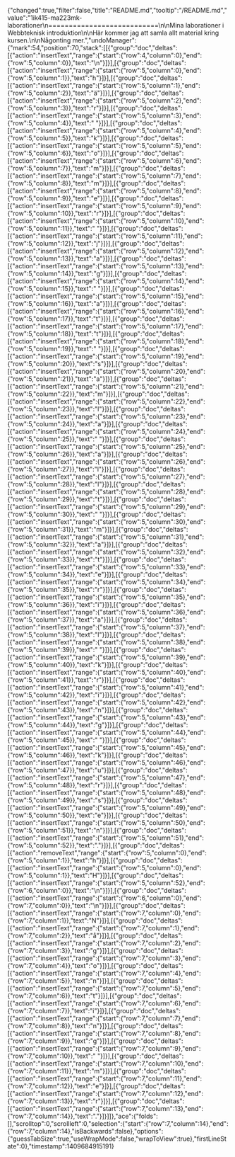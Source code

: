 {"changed":true,"filter":false,"title":"README.md","tooltip":"/README.md","value":"1ik415-ma223mk-laborationer\n===========================\n\nMina laborationer i Webbteknisk introduktion\n\nHär kommer jag att samla allt material kring kursen.\n\nNågonting mer.","undoManager":{"mark":54,"position":70,"stack":[[{"group":"doc","deltas":[{"action":"insertText","range":{"start":{"row":4,"column":0},"end":{"row":5,"column":0}},"text":"\n"}]}],[{"group":"doc","deltas":[{"action":"insertText","range":{"start":{"row":5,"column":0},"end":{"row":5,"column":1}},"text":"h"}]}],[{"group":"doc","deltas":[{"action":"insertText","range":{"start":{"row":5,"column":1},"end":{"row":5,"column":2}},"text":"ä"}]}],[{"group":"doc","deltas":[{"action":"insertText","range":{"start":{"row":5,"column":2},"end":{"row":5,"column":3}},"text":"r"}]}],[{"group":"doc","deltas":[{"action":"insertText","range":{"start":{"row":5,"column":3},"end":{"row":5,"column":4}},"text":" "}]}],[{"group":"doc","deltas":[{"action":"insertText","range":{"start":{"row":5,"column":4},"end":{"row":5,"column":5}},"text":"k"}]}],[{"group":"doc","deltas":[{"action":"insertText","range":{"start":{"row":5,"column":5},"end":{"row":5,"column":6}},"text":"o"}]}],[{"group":"doc","deltas":[{"action":"insertText","range":{"start":{"row":5,"column":6},"end":{"row":5,"column":7}},"text":"m"}]}],[{"group":"doc","deltas":[{"action":"insertText","range":{"start":{"row":5,"column":7},"end":{"row":5,"column":8}},"text":"m"}]}],[{"group":"doc","deltas":[{"action":"insertText","range":{"start":{"row":5,"column":8},"end":{"row":5,"column":9}},"text":"e"}]}],[{"group":"doc","deltas":[{"action":"insertText","range":{"start":{"row":5,"column":9},"end":{"row":5,"column":10}},"text":"r"}]}],[{"group":"doc","deltas":[{"action":"insertText","range":{"start":{"row":5,"column":10},"end":{"row":5,"column":11}},"text":" "}]}],[{"group":"doc","deltas":[{"action":"insertText","range":{"start":{"row":5,"column":11},"end":{"row":5,"column":12}},"text":"j"}]}],[{"group":"doc","deltas":[{"action":"insertText","range":{"start":{"row":5,"column":12},"end":{"row":5,"column":13}},"text":"a"}]}],[{"group":"doc","deltas":[{"action":"insertText","range":{"start":{"row":5,"column":13},"end":{"row":5,"column":14}},"text":"g"}]}],[{"group":"doc","deltas":[{"action":"insertText","range":{"start":{"row":5,"column":14},"end":{"row":5,"column":15}},"text":" "}]}],[{"group":"doc","deltas":[{"action":"insertText","range":{"start":{"row":5,"column":15},"end":{"row":5,"column":16}},"text":"a"}]}],[{"group":"doc","deltas":[{"action":"insertText","range":{"start":{"row":5,"column":16},"end":{"row":5,"column":17}},"text":"t"}]}],[{"group":"doc","deltas":[{"action":"insertText","range":{"start":{"row":5,"column":17},"end":{"row":5,"column":18}},"text":"t"}]}],[{"group":"doc","deltas":[{"action":"insertText","range":{"start":{"row":5,"column":18},"end":{"row":5,"column":19}},"text":" "}]}],[{"group":"doc","deltas":[{"action":"insertText","range":{"start":{"row":5,"column":19},"end":{"row":5,"column":20}},"text":"s"}]}],[{"group":"doc","deltas":[{"action":"insertText","range":{"start":{"row":5,"column":20},"end":{"row":5,"column":21}},"text":"a"}]}],[{"group":"doc","deltas":[{"action":"insertText","range":{"start":{"row":5,"column":21},"end":{"row":5,"column":22}},"text":"m"}]}],[{"group":"doc","deltas":[{"action":"insertText","range":{"start":{"row":5,"column":22},"end":{"row":5,"column":23}},"text":"l"}]}],[{"group":"doc","deltas":[{"action":"insertText","range":{"start":{"row":5,"column":23},"end":{"row":5,"column":24}},"text":"a"}]}],[{"group":"doc","deltas":[{"action":"insertText","range":{"start":{"row":5,"column":24},"end":{"row":5,"column":25}},"text":" "}]}],[{"group":"doc","deltas":[{"action":"insertText","range":{"start":{"row":5,"column":25},"end":{"row":5,"column":26}},"text":"a"}]}],[{"group":"doc","deltas":[{"action":"insertText","range":{"start":{"row":5,"column":26},"end":{"row":5,"column":27}},"text":"l"}]}],[{"group":"doc","deltas":[{"action":"insertText","range":{"start":{"row":5,"column":27},"end":{"row":5,"column":28}},"text":"l"}]}],[{"group":"doc","deltas":[{"action":"insertText","range":{"start":{"row":5,"column":28},"end":{"row":5,"column":29}},"text":"t"}]}],[{"group":"doc","deltas":[{"action":"insertText","range":{"start":{"row":5,"column":29},"end":{"row":5,"column":30}},"text":" "}]}],[{"group":"doc","deltas":[{"action":"insertText","range":{"start":{"row":5,"column":30},"end":{"row":5,"column":31}},"text":"m"}]}],[{"group":"doc","deltas":[{"action":"insertText","range":{"start":{"row":5,"column":31},"end":{"row":5,"column":32}},"text":"a"}]}],[{"group":"doc","deltas":[{"action":"insertText","range":{"start":{"row":5,"column":32},"end":{"row":5,"column":33}},"text":"t"}]}],[{"group":"doc","deltas":[{"action":"insertText","range":{"start":{"row":5,"column":33},"end":{"row":5,"column":34}},"text":"e"}]}],[{"group":"doc","deltas":[{"action":"insertText","range":{"start":{"row":5,"column":34},"end":{"row":5,"column":35}},"text":"r"}]}],[{"group":"doc","deltas":[{"action":"insertText","range":{"start":{"row":5,"column":35},"end":{"row":5,"column":36}},"text":"i"}]}],[{"group":"doc","deltas":[{"action":"insertText","range":{"start":{"row":5,"column":36},"end":{"row":5,"column":37}},"text":"a"}]}],[{"group":"doc","deltas":[{"action":"insertText","range":{"start":{"row":5,"column":37},"end":{"row":5,"column":38}},"text":"l"}]}],[{"group":"doc","deltas":[{"action":"insertText","range":{"start":{"row":5,"column":38},"end":{"row":5,"column":39}},"text":" "}]}],[{"group":"doc","deltas":[{"action":"insertText","range":{"start":{"row":5,"column":39},"end":{"row":5,"column":40}},"text":"k"}]}],[{"group":"doc","deltas":[{"action":"insertText","range":{"start":{"row":5,"column":40},"end":{"row":5,"column":41}},"text":"r"}]}],[{"group":"doc","deltas":[{"action":"insertText","range":{"start":{"row":5,"column":41},"end":{"row":5,"column":42}},"text":"i"}]}],[{"group":"doc","deltas":[{"action":"insertText","range":{"start":{"row":5,"column":42},"end":{"row":5,"column":43}},"text":"n"}]}],[{"group":"doc","deltas":[{"action":"insertText","range":{"start":{"row":5,"column":43},"end":{"row":5,"column":44}},"text":"g"}]}],[{"group":"doc","deltas":[{"action":"insertText","range":{"start":{"row":5,"column":44},"end":{"row":5,"column":45}},"text":" "}]}],[{"group":"doc","deltas":[{"action":"insertText","range":{"start":{"row":5,"column":45},"end":{"row":5,"column":46}},"text":"k"}]}],[{"group":"doc","deltas":[{"action":"insertText","range":{"start":{"row":5,"column":46},"end":{"row":5,"column":47}},"text":"u"}]}],[{"group":"doc","deltas":[{"action":"insertText","range":{"start":{"row":5,"column":47},"end":{"row":5,"column":48}},"text":"r"}]}],[{"group":"doc","deltas":[{"action":"insertText","range":{"start":{"row":5,"column":48},"end":{"row":5,"column":49}},"text":"s"}]}],[{"group":"doc","deltas":[{"action":"insertText","range":{"start":{"row":5,"column":49},"end":{"row":5,"column":50}},"text":"e"}]}],[{"group":"doc","deltas":[{"action":"insertText","range":{"start":{"row":5,"column":50},"end":{"row":5,"column":51}},"text":"n"}]}],[{"group":"doc","deltas":[{"action":"insertText","range":{"start":{"row":5,"column":51},"end":{"row":5,"column":52}},"text":"."}]}],[{"group":"doc","deltas":[{"action":"removeText","range":{"start":{"row":5,"column":0},"end":{"row":5,"column":1}},"text":"h"}]}],[{"group":"doc","deltas":[{"action":"insertText","range":{"start":{"row":5,"column":0},"end":{"row":5,"column":1}},"text":"H"}]}],[{"group":"doc","deltas":[{"action":"insertText","range":{"start":{"row":5,"column":52},"end":{"row":6,"column":0}},"text":"\n"}]}],[{"group":"doc","deltas":[{"action":"insertText","range":{"start":{"row":6,"column":0},"end":{"row":7,"column":0}},"text":"\n"}]}],[{"group":"doc","deltas":[{"action":"insertText","range":{"start":{"row":7,"column":0},"end":{"row":7,"column":1}},"text":"N"}]}],[{"group":"doc","deltas":[{"action":"insertText","range":{"start":{"row":7,"column":1},"end":{"row":7,"column":2}},"text":"å"}]}],[{"group":"doc","deltas":[{"action":"insertText","range":{"start":{"row":7,"column":2},"end":{"row":7,"column":3}},"text":"g"}]}],[{"group":"doc","deltas":[{"action":"insertText","range":{"start":{"row":7,"column":3},"end":{"row":7,"column":4}},"text":"o"}]}],[{"group":"doc","deltas":[{"action":"insertText","range":{"start":{"row":7,"column":4},"end":{"row":7,"column":5}},"text":"n"}]}],[{"group":"doc","deltas":[{"action":"insertText","range":{"start":{"row":7,"column":5},"end":{"row":7,"column":6}},"text":"t"}]}],[{"group":"doc","deltas":[{"action":"insertText","range":{"start":{"row":7,"column":6},"end":{"row":7,"column":7}},"text":"i"}]}],[{"group":"doc","deltas":[{"action":"insertText","range":{"start":{"row":7,"column":7},"end":{"row":7,"column":8}},"text":"n"}]}],[{"group":"doc","deltas":[{"action":"insertText","range":{"start":{"row":7,"column":8},"end":{"row":7,"column":9}},"text":"g"}]}],[{"group":"doc","deltas":[{"action":"insertText","range":{"start":{"row":7,"column":9},"end":{"row":7,"column":10}},"text":" "}]}],[{"group":"doc","deltas":[{"action":"insertText","range":{"start":{"row":7,"column":10},"end":{"row":7,"column":11}},"text":"m"}]}],[{"group":"doc","deltas":[{"action":"insertText","range":{"start":{"row":7,"column":11},"end":{"row":7,"column":12}},"text":"e"}]}],[{"group":"doc","deltas":[{"action":"insertText","range":{"start":{"row":7,"column":12},"end":{"row":7,"column":13}},"text":"r"}]}],[{"group":"doc","deltas":[{"action":"insertText","range":{"start":{"row":7,"column":13},"end":{"row":7,"column":14}},"text":"."}]}]]},"ace":{"folds":[],"scrolltop":0,"scrollleft":0,"selection":{"start":{"row":7,"column":14},"end":{"row":7,"column":14},"isBackwards":false},"options":{"guessTabSize":true,"useWrapMode":false,"wrapToView":true},"firstLineState":0},"timestamp":1409684915191}
